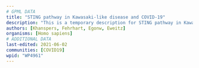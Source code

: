```yaml
---
# GPML DATA
title: "STING pathway in Kawasaki-like disease and COVID-19"
description: "This is a temporary description for STING pathway in Kawasaki-like disease and COVID-19"
authors: [Khanspers, Fehrhart, Egonw, Eweitz]
organisms: [Homo sapiens]
# ADDITIONAL DATA
last-edited: 2021-06-02
communities: [COVID19]
wpid: "WP4961"
---
```

